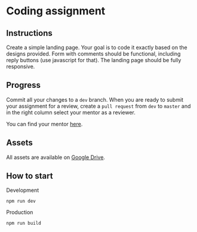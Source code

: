 # Coding assignment

## Instructions
Create a simple landing page. Your goal is to code it exactly based on the designs provided. Form with comments should be functional, including reply buttons (use javascript for that). The landing page should be fully responsive.

## Progress
Commit all your changes to a `dev` branch. When you are ready to submit your assignment for a review, create a `pull request` from `dev` to `master` and in the right column select your mentor as a reviewer.

You can find your mentor [here](https://docs.google.com/spreadsheets/d/15yT3F4OtwyqCiow9syuPS9vqaanjlHJcHKSkExQgvhA/edit#gid=1544649426).

## Assets
All assets are available on [Google Drive](https://goo.gl/E1BXVS).


## How to start

Development
```
npm run dev
```

Production
```
npm run build
```
